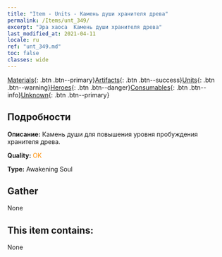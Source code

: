 ```yaml
---
title: "Item - Units - Камень души хранителя древа"
permalink: /Items/unt_349/
excerpt: "Эра хаоса  Камень души хранителя древа"
last_modified_at: 2021-04-11
locale: ru
ref: "unt_349.md"
toc: false
classes: wide
---
```

 [Materials](/ru/Items/){: .btn .btn--primary}[Artifacts](/ru/Items/Artifacts/){: .btn .btn--success}[Units](/ru/Items/Units/){: .btn .btn--warning}[Heroes](/ru/Items/Heroes/){: .btn .btn--danger}[Consumables](/ru/Items/Consumables/){: .btn .btn--info}[Unknown](/ru/Items/Unknown/){: .btn .btn--primary}

## Подробности
 **Описание:** Камень души для повышения уровня пробуждения хранителя древа.

 **Quality:** <span style="color: #FF8C00">OK</span>

 **Type:** Awakening Soul

## Gather

  None

## This item contains:

  None

